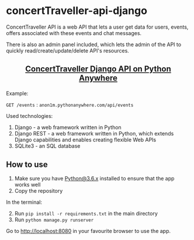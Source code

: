 # concertTraveller-api-django
ConcertTraveller API is a web API that lets a user get data for users, events, offers associated with these events and chat messages.

There is also an admin panel included, which lets the admin of the API to quickly read/create/update/delete API's resources.
## <p align="center"><a href="anon1m.pythonanywhere.com/api">ConcertTraveller Django API on Python Anywhere</a></p>

Example:

`GET /events` : `anon1m.pythonanywhere.com/api/events`


Used technologies:
1. Django - a web framework written in Python
2. Django REST - a web framework written in Python, which extends Django capabilities and enables creating flexible Web APIs
2. SQLite3 - an SQL database

## How to use
1. Make sure you have Python@3.6.x installed to ensure that the app works well
2. Copy the repository

In the terminal:

2. Run `pip install -r requirements.txt` in the main directory
3. Run `python manage.py runserver`

Go to [http://localhost:8080](http://localhost:8080) in your favourite browser to use the app.
